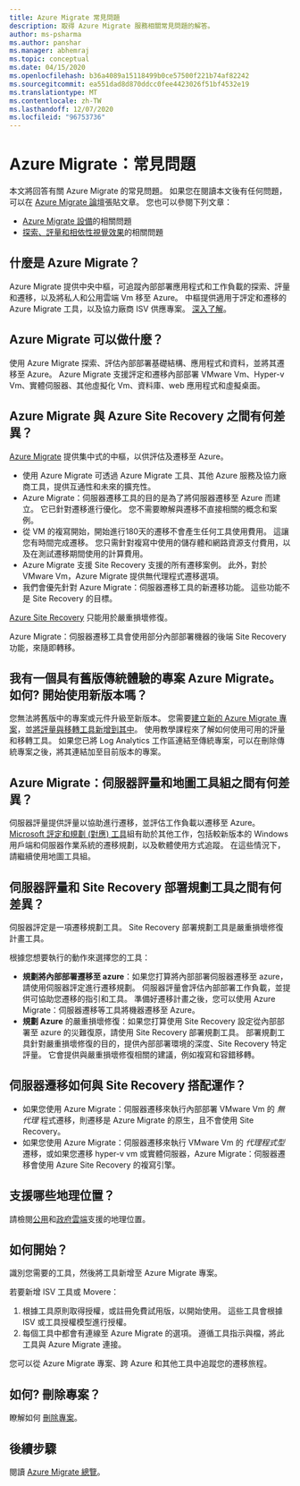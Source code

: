 ```yaml
---
title: Azure Migrate 常見問題
description: 取得 Azure Migrate 服務相關常見問題的解答。
author: ms-psharma
ms.author: panshar
ms.manager: abhemraj
ms.topic: conceptual
ms.date: 04/15/2020
ms.openlocfilehash: b36a4089a15118499b0ce57500f221b74af82242
ms.sourcegitcommit: ea551dad8d870ddcc0fee4423026f51bf4532e19
ms.translationtype: MT
ms.contentlocale: zh-TW
ms.lasthandoff: 12/07/2020
ms.locfileid: "96753736"
---
```

# <a name="azure-migrate-common-questions"></a>Azure Migrate：常見問題

本文將回答有關 Azure Migrate 的常見問題。 如果您在閱讀本文後有任何問題，可以在 [Azure Migrate 論壇](https://aka.ms/AzureMigrateForum)張貼文章。 您也可以參閱下列文章：

- [Azure Migrate 設備](common-questions-appliance.md)的相關問題
- [探索、評量和相依性視覺效果](common-questions-discovery-assessment.md)的相關問題

## <a name="what-is-azure-migrate"></a>什麼是 Azure Migrate？

Azure Migrate 提供中央中樞，可追蹤內部部署應用程式和工作負載的探索、評量和遷移，以及將私人和公用雲端 Vm 移至 Azure。 中樞提供適用于評定和遷移的 Azure Migrate 工具，以及協力廠商 ISV 供應專案。 [深入了解](migrate-services-overview.md)。

## <a name="what-can-i-do-with-azure-migrate"></a>Azure Migrate 可以做什麼？

使用 Azure Migrate 探索、評估內部部署基礎結構、應用程式和資料，並將其遷移至 Azure。 Azure Migrate 支援評定和遷移內部部署 VMware Vm、Hyper-v Vm、實體伺服器、其他虛擬化 Vm、資料庫、web 應用程式和虛擬桌面。 

## <a name="whats-the-difference-between-azure-migrate-and-azure-site-recovery"></a>Azure Migrate 與 Azure Site Recovery 之間有何差異？

[Azure Migrate](migrate-services-overview.md) 提供集中式的中樞，以供評估及遷移至 Azure。 

- 使用 Azure Migrate 可透過 Azure Migrate 工具、其他 Azure 服務及協力廠商工具，提供互通性和未來的擴充性。
- Azure Migrate：伺服器遷移工具的目的是為了將伺服器遷移至 Azure 而建立。 它已針對遷移進行優化。 您不需要瞭解與遷移不直接相關的概念和案例。 
- 從 VM 的複寫開始，開始進行180天的遷移不會產生任何工具使用費用。 這讓您有時間完成遷移。 您只需針對複寫中使用的儲存體和網路資源支付費用，以及在測試遷移期間使用的計算費用。
- Azure Migrate 支援 Site Recovery 支援的所有遷移案例。 此外，對於 VMware Vm，Azure Migrate 提供無代理程式遷移選項。
- 我們會優先針對 Azure Migrate：伺服器遷移工具的新遷移功能。 這些功能不是 Site Recovery 的目標。

[Azure Site Recovery](../site-recovery/site-recovery-overview.md) 只能用於嚴重損壞修復。

Azure Migrate：伺服器遷移工具會使用部分內部部署機器的後端 Site Recovery 功能，來隨即轉移。

## <a name="i-have-a-project-with-the-previous-classic-experience-of-azure-migrate-how-do-i-start-using-the-new-version"></a>我有一個具有舊版傳統體驗的專案 Azure Migrate。 如何? 開始使用新版本嗎？

您無法將舊版中的專案或元件升級至新版本。 您需要[建立新的 Azure Migrate 專案](create-manage-projects.md)，並[將評量與移轉工具新增到其中](./create-manage-projects.md)。 使用教學課程來了解如何使用可用的評量和移轉工具。 如果您已將 Log Analytics 工作區連結至傳統專案，可以在刪除傳統專案之後，將其連結加至目前版本的專案。

## <a name="whats-the-difference-between-azure-migrate-server-assessment-and-the-map-toolkit"></a>Azure Migrate：伺服器評量和地圖工具組之間有何差異？

伺服器評量提供評量以協助進行遷移，並評估工作負載以遷移至 Azure。 [Microsoft 評定和規劃 (對應) 工具](https://www.microsoft.com/download/details.aspx?id=7826)組有助於其他工作，包括較新版本的 Windows 用戶端和伺服器作業系統的遷移規劃，以及軟體使用方式追蹤。 在這些情況下，請繼續使用地圖工具組。

## <a name="whats-the-difference-between-server-assessment-and-the-site-recovery-deployment-planner"></a>伺服器評量和 Site Recovery 部署規劃工具之間有何差異？

伺服器評定是一項遷移規劃工具。 Site Recovery 部署規劃工具是嚴重損壞修復計畫工具。

根據您想要執行的動作來選擇您的工具：

- **規劃將內部部署遷移至 azure**：如果您打算將內部部署伺服器遷移至 azure，請使用伺服器評定進行遷移規劃。 伺服器評量會評估內部部署工作負載，並提供可協助您遷移的指引和工具。 準備好遷移計畫之後，您可以使用 Azure Migrate：伺服器遷移等工具將機器遷移至 Azure。
- **規劃 Azure** 的嚴重損壞修復：如果您打算使用 Site Recovery 設定從內部部署至 azure 的災難復原，請使用 Site Recovery 部署規劃工具。 部署規劃工具針對嚴重損壞修復的目的，提供內部部署環境的深度、Site Recovery 特定評量。 它會提供與嚴重損壞修復相關的建議，例如複寫和容錯移轉。

## <a name="how-does-server-migration-work-with-site-recovery"></a>伺服器遷移如何與 Site Recovery 搭配運作？

- 如果您使用 Azure Migrate：伺服器遷移來執行內部部署 VMware Vm 的 *無代理* 程式遷移，則遷移是 Azure Migrate 的原生，且不會使用 Site Recovery。
- 如果您使用 Azure Migrate：伺服器遷移來執行 VMware Vm 的 *代理程式型* 遷移，或如果您遷移 hyper-v vm 或實體伺服器，Azure Migrate：伺服器遷移會使用 Azure Site Recovery 的複寫引擎。

## <a name="which-geographies-are-supported"></a>支援哪些地理位置？

請檢閱[公用](migrate-support-matrix.md#supported-geographies-public-cloud)和[政府雲端](migrate-support-matrix.md#supported-geographies-azure-government)支援的地理位置。

## <a name="how-do-i-get-started"></a>如何開始？

識別您需要的工具，然後將工具新增至 Azure Migrate 專案。 

若要新增 ISV 工具或 Movere：

1. 根據工具原則取得授權，或註冊免費試用版，以開始使用。 這些工具會根據 ISV 或工具授權模型進行授權。
2. 每個工具中都會有連線至 Azure Migrate 的選項。 遵循工具指示與檔，將此工具與 Azure Migrate 連接。

您可以從 Azure Migrate 專案、跨 Azure 和其他工具中追蹤您的遷移旅程。

## <a name="how-do-i-delete-a-project"></a>如何? 刪除專案？

瞭解如何 [刪除專案](how-to-delete-project.md)。 

## <a name="next-steps"></a>後續步驟

閱讀 [Azure Migrate 總覽](migrate-services-overview.md)。
